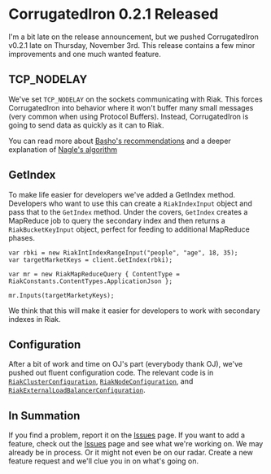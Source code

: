 # CorrugatedIron 0.2.1 Released

I'm a bit late on the release announcement, but we pushed CorrugatedIron v0.2.1 late on Thursday, November 3rd. This release contains a few minor improvements and one much wanted feature.

## TCP_NODELAY

We've set `TCP_NODELAY` on the sockets communicating with Riak. This forces CorrugatedIron into behavior where it won't buffer many small messages (very common when using Protocol Buffers). Instead, CorrugatedIron is going to send data as quickly as it can to Riak. 

You can read more about [Basho's recommendations][br] and a deeper explanation of [Nagle's algorithm][na]

## GetIndex

To make life easier for developers we've added a GetIndex method. Developers who want to use this can create a `RiakIndexInput` object and pass that to the `GetIndex` method. Under the covers, `GetIndex` creates a MapReduce job to query the secondary index and then returns a `RiakBucketKeyInput` object, perfect for feeding to additional MapReduce phases.

    var rbki = new RiakIntIndexRangeInput("people", "age", 18, 35);
    var targetMarketKeys = client.GetIndex(rbki);
    
    var mr = new RiakMapReduceQuery { ContentType = RiakConstants.ContentTypes.ApplicationJson };
    
    mr.Inputs(targetMarketyKeys);
    
We think that this will make it easier for developers to work with secondary indexes in Riak.

## Configuration

After a bit of work and time on OJ's part (everybody thank OJ), we've pushed out fluent configuration code. The relevant code is in [`RiakClusterConfiguration`][rcc], [`RiakNodeConfiguration`][rnn], and [`RiakExternalLoadBalancerConfiguration`][rxlbc].

## In Summation

If you find a problem, report it on the [Issues][issues] page. 
If you want to add a feature, check out the [Issues][issues] page and see what we're working on. We may already be in process. Or it might not even be on our radar. Create a new feature request and we'll clue you in on what's going on.

[br]: http://wiki.basho.com/Client-Implementation-Guide.html#Nagle's-Algorithm
[na]: http://en.wikipedia.org/wiki/Nagle%27s_algorithm
[rcc]: https://github.com/DistributedNonsense/CorrugatedIron/blob/master/CorrugatedIron/Config/Fluent/RiakClusterConfiguration.cs
[rnn]: https://github.com/DistributedNonsense/CorrugatedIron/blob/master/CorrugatedIron/Config/Fluent/RiakNodeConfiguration.cs
[rxlbc]: https://github.com/DistributedNonsense/CorrugatedIron/blob/master/CorrugatedIron/Config/Fluent/RiakExternalLoadBalancerConfiguration.cs
[issues]: https://github.com/DistributedNonsense/CorrugatedIron